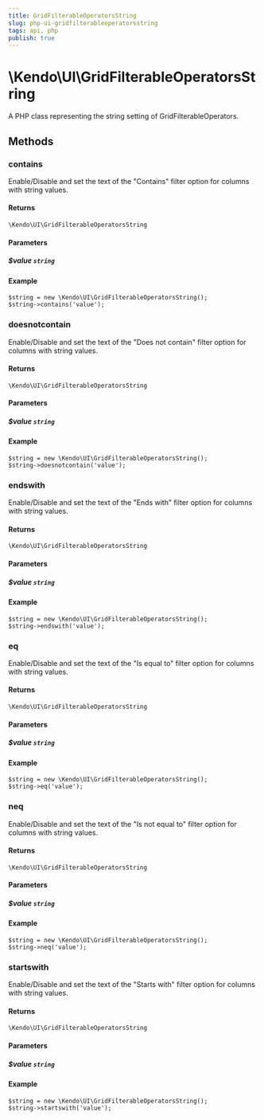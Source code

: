 ```yaml
---
title: GridFilterableOperatorsString
slug: php-ui-gridfilterableoperatorsstring
tags: api, php
publish: true
---
```


# \Kendo\UI\GridFilterableOperatorsString

A PHP class representing the string setting of GridFilterableOperators.


## Methods

### contains
Enable/Disable and set the text of the "Contains" filter option for columns with string values.

#### Returns
`\Kendo\UI\GridFilterableOperatorsString`

#### Parameters

##### $value `string`



#### Example 
    $string = new \Kendo\UI\GridFilterableOperatorsString();
    $string->contains('value');

### doesnotcontain
Enable/Disable and set the text of the "Does not contain" filter option for columns with string values.

#### Returns
`\Kendo\UI\GridFilterableOperatorsString`

#### Parameters

##### $value `string`



#### Example 
    $string = new \Kendo\UI\GridFilterableOperatorsString();
    $string->doesnotcontain('value');

### endswith
Enable/Disable and set the text of the "Ends with" filter option for columns with string values.

#### Returns
`\Kendo\UI\GridFilterableOperatorsString`

#### Parameters

##### $value `string`



#### Example 
    $string = new \Kendo\UI\GridFilterableOperatorsString();
    $string->endswith('value');

### eq
Enable/Disable and set the text of the "Is equal to" filter option for columns with string values.

#### Returns
`\Kendo\UI\GridFilterableOperatorsString`

#### Parameters

##### $value `string`



#### Example 
    $string = new \Kendo\UI\GridFilterableOperatorsString();
    $string->eq('value');

### neq
Enable/Disable and set the text of the "Is not equal to" filter option for columns with string values.

#### Returns
`\Kendo\UI\GridFilterableOperatorsString`

#### Parameters

##### $value `string`



#### Example 
    $string = new \Kendo\UI\GridFilterableOperatorsString();
    $string->neq('value');

### startswith
Enable/Disable and set the text of the "Starts with" filter option for columns with string values.

#### Returns
`\Kendo\UI\GridFilterableOperatorsString`

#### Parameters

##### $value `string`



#### Example 
    $string = new \Kendo\UI\GridFilterableOperatorsString();
    $string->startswith('value');

